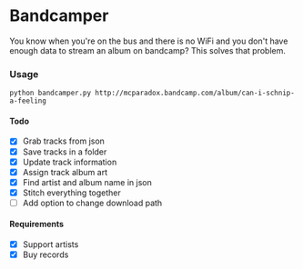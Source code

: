 # Bandcamper
You know when you're on the bus and there is no WiFi and you don't have enough data to stream an album on bandcamp? This solves that problem.

### Usage
`python bandcamper.py http://mcparadox.bandcamp.com/album/can-i-schnip-a-feeling`

#### Todo
- [X] Grab tracks from json
- [X] Save tracks in a folder
- [X] Update track information
- [X] Assign track album art
- [X] Find artist and album name in json
- [X] Stitch everything together
- [ ] Add option to change download path

#### Requirements
- [X] Support artists
- [X] Buy records
